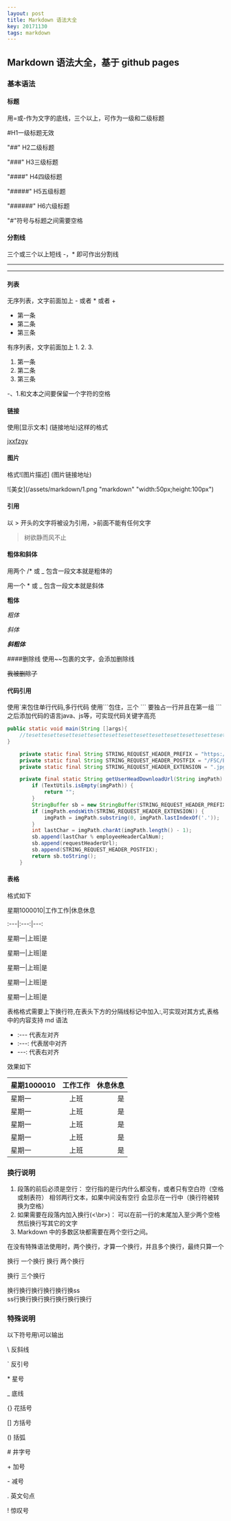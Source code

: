 ```yaml
---
layout: post
title: Markdown 语法大全
key: 20171130
tags: markdown
---
```


Markdown 语法大全，基于 github pages
--------
### 基本语法

#### 标题

用\=或\-作为文字的底线，三个以上，可作为一级和二级标题

\#H1一级标题无效

"##" H2二级标题

"###" H3三级标题

"####" H4四级标题

"#####" H5五级标题

"######" H6六级标题

"#"符号与标题之间需要空格

#### 分割线
三个或三个以上短线 \-，\* 即可作出分割线

---
****


#### 列表
无序列表，文字前面加上 - 或者 * 或者 +

* 第一条
* 第二条
* 第三条

有序列表，文字前面加上 1. 2. 3.

1. 第一条
2. 第二条
3. 第三条

-、1.和文本之间要保留一个字符的空格

#### 链接
使用[显示文本] (链接地址)这样的格式

[jxxfzgy](http://jxxfzgy.com)

#### 图片
格式![图片描述] (图片链接地址)

![美女](/assets/markdown/1.png "markdown" "width:50px;height:100px")

#### 引用
以 > 开头的文字将被设为引用，>前面不能有任何文字
> 树欲静而风不止

#### 粗体和斜体
用两个 /* 或 \_ 包含一段文本就是粗体的

用一个 * 或 \_ 包含一段文本就是斜体

**粗体**

_粗体_

*斜体*

***斜粗体***

####删除线
使用\~\~包裹的文字，会添加删除线

~~我被删除了~~

#### 代码引用
使用\`来包住单行代码,多行代码 使用\`\`\`包住，三个 \`\`\` 要独占一行并且在第一组 \`\`\` 之后添加代码的语言java、js等，可实现代码关键字高亮


```java
public static void main(String []args){
	//tesettesettesettesettesettesettesettesettesettesettesettesettesettesettesettesettesettesettesettesettesettesettesettesettesettesettesettesettesettesettesettesettesettesettesettesettesettesettesettesettesettesettesettesettesettesettesettesetteset
}
```
```java
    private static final String STRING_REQUEST_HEADER_PREFIX = "https://a";
    private static final String STRING_REQUEST_HEADER_POSTFIX = "/FSC/EM/Avatar/GetAvatar";
    private static final String STRING_REQUEST_HEADER_EXTENSION = ".jpg";

    private final static String getUserHeadDownloadUrl(String imgPath) {
        if (TextUtils.isEmpty(imgPath)) {
            return "";
        }
        StringBuffer sb = new StringBuffer(STRING_REQUEST_HEADER_PREFIX);
        if (imgPath.endsWith(STRING_REQUEST_HEADER_EXTENSION)) {
            imgPath = imgPath.substring(0, imgPath.lastIndexOf('.'));
        }
        int lastChar = imgPath.charAt(imgPath.length() - 1);
        sb.append(lastChar % employeeHeaderCalNum);
        sb.append(requestHeaderUrl);
        sb.append(STRING_REQUEST_HEADER_POSTFIX);
        return sb.toString();
    }

```
#### 表格
格式如下

星期1000010\|工作工作\|休息休息

:\-\-\-\|:\-\-\-\:|\-\-\-:

星期一\|上班\|是

星期一\|上班\|是

星期一\|上班\|是

星期一\|上班\|是

星期一\|上班\|是

表格格式需要上下换行符,在表头下方的分隔线标记中加入:,可实现对其方式,表格中的内容支持 md 语法

+ :\-\-\- 代表左对齐
+ :\-\-\-: 代表居中对齐
+ \-\-\-: 代表右对齐

效果如下

星期1000010|工作工作|休息休息
:---|:---:|---:
星期一|上班|是
星期一|上班|是
星期一|上班|是
星期一|上班|是
星期一|上班|是

### 换行说明

1. 段落的前后必须是空行：
空行指的是行内什么都没有，或者只有空白符（空格或制表符）
相邻两行文本，如果中间没有空行 会显示在一行中（换行符被转换为空格）
2. 如果需要在段落内加入换行\(\<\br\>\)：
可以在前一行的末尾加入至少两个空格
然后换行写其它的文字
3. Markdown 中的多数区块都需要在两个空行之间。

在没有特殊语法使用时，两个换行，才算一个换行，并且多个换行，最终只算一个

换行 一个换行
换行 两个换行

换行 三个换行


换行换行换行换行换行换ss<br>ss行换行换行换行换行换行换行

### 特殊说明
以下符号用\\可以输出

\\   反斜线

\`   反引号

\*   星号

\_   底线

\{\}  花括号

\[\]  方括号

\(\)  括弧

\#   井字号

\+   加号

\-   减号

\.   英文句点

\!   惊叹号


